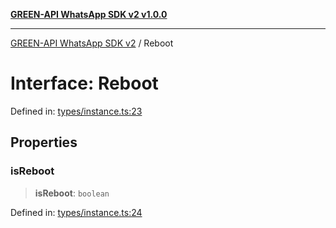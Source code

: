 [**GREEN-API WhatsApp SDK v2 v1.0.0**](../README.md)

***

[GREEN-API WhatsApp SDK v2](../globals.md) / Reboot

# Interface: Reboot

Defined in: [types/instance.ts:23](https://github.com/green-api/whatsapp-api-client-js-v2/blob/6c31521abaa4e85365f3538298181cae99417bce/src/types/instance.ts#L23)

## Properties

### isReboot

> **isReboot**: `boolean`

Defined in: [types/instance.ts:24](https://github.com/green-api/whatsapp-api-client-js-v2/blob/6c31521abaa4e85365f3538298181cae99417bce/src/types/instance.ts#L24)

